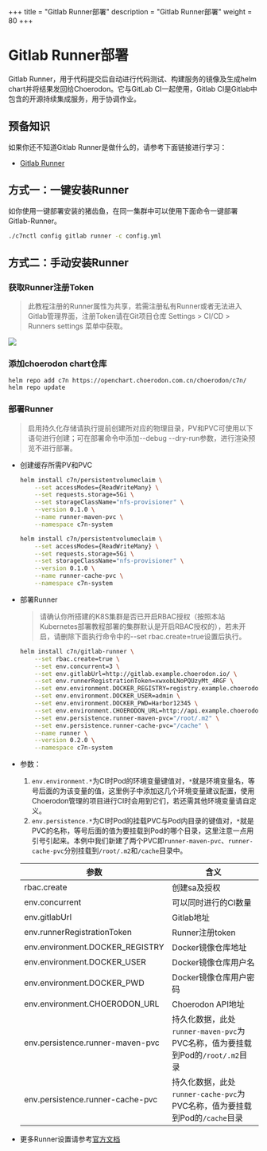 +++
title = "Gitlab Runner部署"
description = "Gitlab Runner部署"
weight = 80
+++

# Gitlab Runner部署

Gitlab Runner，用于代码提交后自动进行代码测试、构建服务的镜像及生成helm chart并将结果发回给Choerodon。它与GitLab CI一起使用，Gitlab CI是Gitlab中包含的开源持续集成服务，用于协调作业。

## 预备知识

如果你还不知道Gitlab Runner是做什么的，请参考下面链接进行学习：

- [Gitlab Runner](https://docs.gitlab.com/runner/)

## 方式一：一键安装Runner

如你使用一键部署安装的猪齿鱼，在同一集群中可以使用下面命令一键部署Gitlab-Runner。

```bash
./c7nctl config gitlab runner -c config.yml
```

## 方式二：手动安装Runner

### 获取Runner注册Token

<blockquote class="note">
此教程注册的Runner属性为共享，若需注册私有Runner或者无法进入Gitlab管理界面，注册Token请在Git项目仓库 Settings > CI/CD > Runners settings 菜单中获取。
</blockquote>

![](/docs/installation-configuration/image/runners-reg.png)

### 添加choerodon chart仓库

```
helm repo add c7n https://openchart.choerodon.com.cn/choerodon/c7n/
helm repo update
```

### 部署Runner
<blockquote class="note">
启用持久化存储请执行提前创建所对应的物理目录，PV和PVC可使用以下语句进行创建；可在部署命令中添加--debug --dry-run参数，进行渲染预览不进行部署。
</blockquote>

- 创建缓存所需PV和PVC

    ```bash
    helm install c7n/persistentvolumeclaim \
        --set accessModes={ReadWriteMany} \
        --set requests.storage=5Gi \
        --set storageClassName="nfs-provisioner" \
        --version 0.1.0 \
        --name runner-maven-pvc \
        --namespace c7n-system

    helm install c7n/persistentvolumeclaim \
        --set accessModes={ReadWriteMany} \
        --set requests.storage=5Gi \
        --set storageClassName="nfs-provisioner" \
        --version 0.1.0 \
        --name runner-cache-pvc \
        --namespace c7n-system
    ```

- 部署Runner

    <blockquote class="note">
    请确认你所搭建的K8S集群是否已开启RBAC授权（按照本站Kubernetes部署教程部署的集群默认是开启RBAC授权的），若未开启，请删除下面执行命令中的--set rbac.create=true设置后执行。
    </blockquote>

    ```bash
    helm install c7n/gitlab-runner \
        --set rbac.create=true \
        --set env.concurrent=3 \
        --set env.gitlabUrl=http://gitlab.example.choerodon.io/ \
        --set env.runnerRegistrationToken=xwxobLNoPQUzyMt_4RGF \
        --set env.environment.DOCKER_REGISTRY=registry.example.choerodon.io \
        --set env.environment.DOCKER_USER=admin \
        --set env.environment.DOCKER_PWD=Harbor12345 \
        --set env.environment.CHOERODON_URL=http://api.example.choerodon.io \
        --set env.persistence.runner-maven-pvc="/root/.m2" \
        --set env.persistence.runner-cache-pvc="/cache" \
        --name runner \
        --version 0.2.0 \
        --namespace c7n-system
    ```

- 参数：
    1. `env.environment.*`为CI时Pod的环境变量键值对，`*`就是环境变量名，等号后面的为该变量的值，这里例子中添加这几个环境变量建议配置，使用Choerodon管理的项目进行CI时会用到它们，若还需其他环境变量请自定义。
    1. `env.persistence.*`为CI时Pod的挂载PVC与Pod内目录的键值对，`*`就是PVC的名称，等号后面的值为要挂载到Pod的哪个目录，这里注意一点用引号引起来。本例中我们新建了两个PVC即`runner-maven-pvc`、`runner-cache-pvc`分别挂载到`/root/.m2`和`/cache`目录中。

    参数 | 含义 
    --- |  --- 
    rbac.create|创建sa及授权
    env.concurrent|可以同时进行的CI数量
    env.gitlabUrl|Gitlab地址
    env.runnerRegistrationToken|Runner注册token
    env.environment.DOCKER_REGISTRY|Docker镜像仓库地址
    env.environment.DOCKER_USER|Docker镜像仓库用户名
    env.environment.DOCKER_PWD|Docker镜像仓库用户密码
    env.environment.CHOERODON_URL|Choerodon API地址
    env.persistence.runner-maven-pvc|持久化数据，此处`runner-maven-pvc`为PVC名称，值为要挂载到Pod的`/root/.m2`目录
    env.persistence.runner-cache-pvc|持久化数据，此处`runner-cache-pvc`为PVC名称，值为要挂载到Pod的`/cache`目录

- 更多Runner设置请参考[官方文档](https://docs.gitlab.com/runner/)